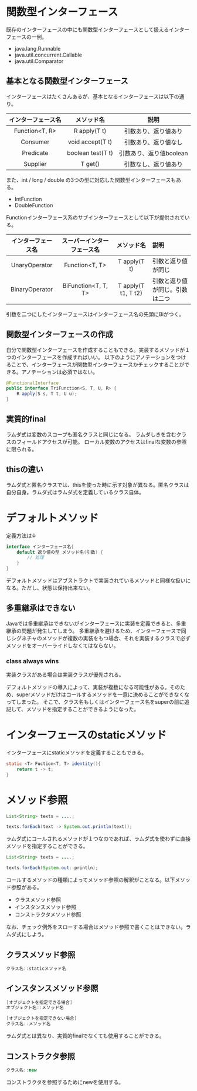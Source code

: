# 関数型インターフェース

既存のインターフェースの中にも関数型インターフェースとして扱えるインターフェースの一例。

* java.lang.Runnable
* java.util.concurrent.Callable
* java.util.Comparator<T>


## 基本となる関数型インターフェース

インターフェースはたくさんあるが、基本となるインターフェースは以下の通り。

|インターフェース名|メソッド名|説明|
|:-------------:|:--------:|:------:|
|Function<T, R>|R apply(T t)|引数あり、返り値あり|
|Consumer<T>|void accept(T t)|引数あり、返り値なし|
|Predicate<T>|boolean test(T t)|引数あり、返り値boolean|
|Supplier<T>|T get()|引数なし、返り値あり|

また、int / long / double の3つの型に対応した関数型インターフェースもある。

* IntFunction
* DoubleFunction

Functionインターフェース系のサブインターフェースとして以下が提供されている。

|インターフェース名|スーパーインターフェース名|メソッド名|説明|
|:--------------:|:--------------------:|:-----:|:----|
|UnaryOperator<T>|Function<T, T>|T apply(T t)|引数と返り値が同じ|
|BinaryOperator<T>|BiFunction<T, T, T>|T apply(T t1, T t2)|引数と返り値が同じ。引数は二つ|

引数を二つにしたインターフェースはインターフェース名の先頭にBiがつく。

## 関数型インターフェースの作成

自分で関数型インターフェースを作成することもできる。実装するメソッドが１つのインターフェースを作成すればいい。
以下のようにアノテーションをつけることで、インターフェースが関数型インターフェースかチェックすることができる。アノテーションは必須ではない。

```java
@FunctionalInterface
public interface TriFunction<S, T, U, R> {
    R apply(S s, T t, U u);
}
```

## 実質的final

ラムダ式は変数のスコープも匿名クラスと同じになる。
ラムダしきを含むクラスのフィールドアクセスが可能。
ローカル変数のアクセスはfinalな変数の参照に限られる。

## thisの違い

ラムダ式と匿名クラスでは、thisを使った時に示す対象が異なる。匿名クラスは自分自身。ラムダ式はラムダ式を定義しているクラス自体。

# デフォルトメソッド

定義方法は↓

```java
interface インターフェース名{
    default 返り値の型 メソッド名(引数) {
        // 処理
    }
}
```

デフォルトメソッドはアブストラクトで実装されているメソッドと同様な扱いになる。ただし、状態は保持出来ない。

## 多重継承はできない

Javaでは多重継承はできないがインターフェースに実装を定義できると、多重継承の問題が発生してしまう。
多重継承を避けるため、インターフェースで同じシグネチャのメソッドが複数の実装をもつ場合、それを実装するクラスで必ずメソッドをオーバーライドしなくてはならない。

### class always wins

実装クラスがある場合は実装クラスが優先される。

デフォルトメソッドの導入によって、実装が複数になる可能性がある。そのため、superメソッドだけはコールするメソッドを一意に決めることができなくなってしまった。
そこで、クラス名もしくはインターフェース名をsuperの前に追記して、メソッドを指定することができるようになった。

# インターフェースのstaticメソッド

インターフェースにstaticメソッドを定義することもできる。

```java
static <T> Fuction<T, T> identity(){
    return t -> t;
}
```

# メソッド参照

```java
List<String> texts = ....;

texts.forEach(text -> System.out.println(text));
```

ラムダ式にコールされるメソッドが１つなのであれば、ラムダ式を使わずに直接メソッドを指定することができる。

```java
List<String> texts = ....;

texts.forEach(System.out::println);
```

コールするメソッドの種類によってメソッド参照の解釈がことなる。以下メソッド参照がある。

- クラスメソッド参照
- インスタンスメソッド参照
- コンストラクタメソッド参照

なお、チェック例外をスローする場合はメソッド参照で書くことはできない。ラムダ式にしよう。

## クラスメソッド参照

```java
クラス名::staticメソッド名
```

## インスタンスメソッド参照

```java
[オブジェクトを指定できる場合]
オブジェクト名::メソッド名

[オブジェクトを指定できない場合]
クラス名::メソッド名
```
ラムダ式とは異なり、実質的finalでなくても使用することができる。

## コンストラクタ参照

```java
クラス名::new
```

コンストラクタを参照するためにnewを使用する。